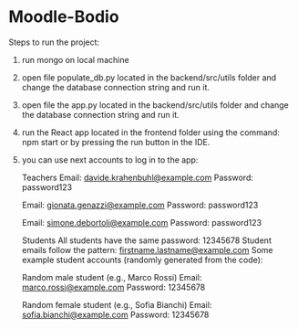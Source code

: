 # Moodle-Bodio
Steps to run the project:
1. run mongo on local machine
2. open file populate_db.py located in the backend/src/utils folder and change the database connection string and run it.
3. open file the app.py located in the backend/src/utils folder and change the database connection string and run it.
4. run the React app located in the frontend folder using the command: npm start or by pressing the run button in the IDE.
5. you can use next accounts to log in to the app:

    Teachers
    Email: davide.krahenbuhl@example.com
    Password: password123

    Email: gionata.genazzi@example.com
    Password: password123

    Email: simone.debortoli@example.com
    Password: password123


    Students
    All students have the same password: 12345678
    Student emails follow the pattern: firstname.lastname@example.com
    Some example student accounts (randomly generated from the code):

    Random male student (e.g., Marco Rossi)
    Email: marco.rossi@example.com
    Password: 12345678

    Random female student (e.g., Sofia Bianchi)
    Email: sofia.bianchi@example.com
    Password: 12345678
